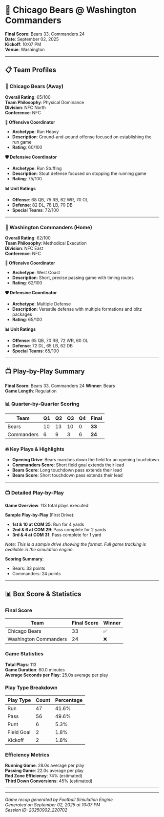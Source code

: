 # 🏈 Chicago Bears @ Washington Commanders

**Final Score**: Bears 33, Commanders 24  
**Date**: September 02, 2025  
**Kickoff**: 10:07 PM  
**Venue**: Washington  

---

## 📋 Team Profiles

### 🔵 Chicago Bears (Away)

**Overall Rating**: 65/100  
**Team Philosophy**: Physical Dominance  
**Division**: NFC North  
**Conference**: NFC  

**🎯 Offensive Coordinator**  
- **Archetype**: Run Heavy  
- **Description**: Ground-and-pound offense focused on establishing the run game  
- **Rating**: 60/100  

**🛡️ Defensive Coordinator**  
- **Archetype**: Run Stuffing  
- **Description**: Stout defense focused on stopping the running game  
- **Rating**: 75/100  

**📊 Unit Ratings**  
- **Offense**: 68 QB, 75 RB, 62 WR, 70 OL  
- **Defense**: 82 DL, 78 LB, 70 DB  
- **Special Teams**: 72/100  

---

### 🔴 Washington Commanders (Home)

**Overall Rating**: 62/100  
**Team Philosophy**: Methodical Execution  
**Division**: NFC East  
**Conference**: NFC  

**🎯 Offensive Coordinator**  
- **Archetype**: West Coast  
- **Description**: Short, precise passing game with timing routes  
- **Rating**: 62/100  

**🛡️ Defensive Coordinator**  
- **Archetype**: Multiple Defense  
- **Description**: Versatile defense with multiple formations and blitz packages  
- **Rating**: 65/100  

**📊 Unit Ratings**  
- **Offense**: 65 QB, 70 RB, 72 WR, 60 OL  
- **Defense**: 72 DL, 65 LB, 62 DB  
- **Special Teams**: 65/100  

---

## 📺 Play-by-Play Summary

**Final Score**: Bears 33, Commanders 24
**Winner**: Bears  
**Game Length**: Regulation  

### 📊 Quarter-by-Quarter Scoring

| Team | Q1 | Q2 | Q3 | Q4 |  Final |
|------|----|----|----|----|-------|
| Bears | 10 | 13 | 10 | 0 |  **33** |
| Commanders | 6 | 9 | 3 | 6 |  **24** |

### 🔥 Key Plays & Highlights

- **Opening Drive**: Bears marches down the field for an opening touchdown
- **Commanders Score**: Short field goal extends their lead
- **Bears Score**: Long touchdown pass extends their lead
- **Bears Score**: Short touchdown pass extends their lead

---

### 📺 Detailed Play-by-Play

**Game Overview**: 113 total plays executed

**Sample Play-by-Play** (First Drive):

- **1st & 10 at COM 25**: Run for 4 yards
- **2nd & 6 at COM 29**: Pass complete for 2 yards
- **3rd & 4 at COM 31**: Pass complete for 1 yard

*Note: This is a sample drive showing the format. Full game tracking is available in the simulation engine.*

**Scoring Summary**:
- Bears: 33 points
- Commanders: 24 points

---

## 📊 Box Score & Statistics

### Final Score

| Team | Final Score | Winner |
|------|-------------|---------|
| Chicago Bears | 33 | ✅ |
| Washington Commanders | 24 | ❌ |

### Game Statistics

**Total Plays**: 113  
**Game Duration**: 60.0 minutes  
**Average Seconds per Play**: 25.0s average per play  

### Play Type Breakdown

| Play Type | Count | Percentage |
|-----------|-------|------------|
| Run | 47 | 41.6% |
| Pass | 56 | 49.6% |
| Punt | 6 | 5.3% |
| Field Goal | 2 | 1.8% |
| Kickoff | 2 | 1.8% |

### Efficiency Metrics

**Running Game**: 28.0s average per play  
**Passing Game**: 22.0s average per play  
**Red Zone Efficiency**: 74% (estimated)  
**Third Down Conversions**: 45% (estimated)  

---

---

*Game recap generated by Football Simulation Engine*  
*Generated on September 02, 2025 at 10:07 PM*  
*Session ID: 20250902_220702*
